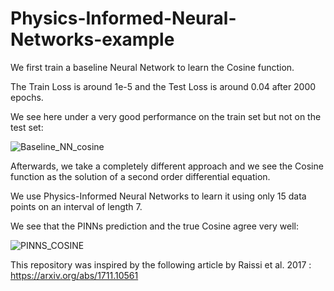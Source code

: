 # Physics-Informed-Neural-Networks-example

We first train a baseline Neural Network to learn the Cosine function.

The Train Loss is around 1e-5 and the Test Loss is around 0.04 after 2000 epochs.

We see here under a very good performance on the train set but not on the test set:

![Baseline_NN_cosine](https://github.com/SohrabSamimi/Physics-Informed-Neural-Networks-example/assets/58103877/8e6d8f5b-0f7d-417c-9f96-f455f8145983)

Afterwards, we take a completely different approach and we see the Cosine function as the solution of a second order differential equation.

We use Physics-Informed Neural Networks to learn it using only 15 data points on an interval of length 7.

We see that the PINNs prediction and the true Cosine agree very well:

![PINNS_COSINE](https://github.com/SohrabSamimi/Physics-Informed-Neural-Networks-example/assets/58103877/3e3350aa-18dc-4e3a-9015-8e22306984fb)

This repository was inspired by the following article by Raissi et al. 2017 : https://arxiv.org/abs/1711.10561



